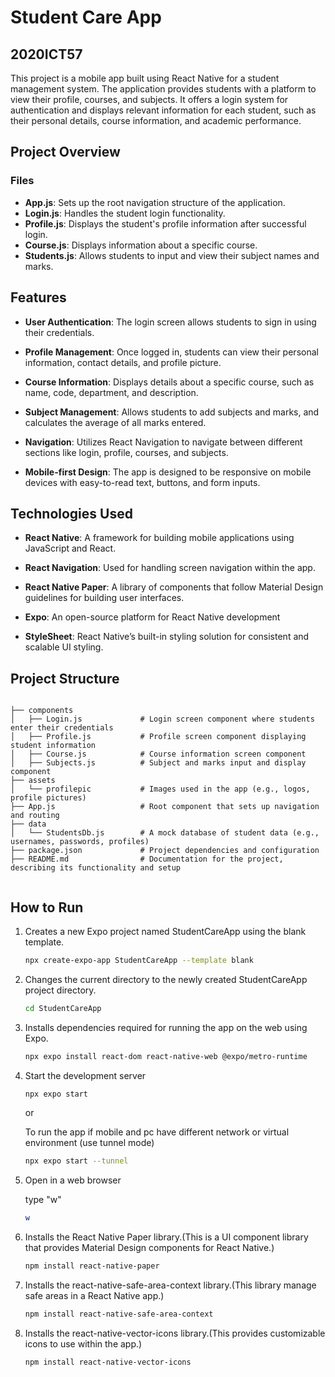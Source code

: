 # Student Care App


## 2020ICT57


This project is a mobile app built using React Native for a student management system. The application provides students with a platform to view their profile, courses, and subjects. It offers a login system for authentication and displays relevant information for each student, such as their personal details, course information, and academic performance. 


## Project Overview

### Files
- **App.js**: Sets up the root navigation structure of the application. 
- **Login.js**:  Handles the student login functionality.
- **Profile.js**: Displays the student's profile information after successful login.
- **Course.js**: Displays information about a specific course.
- **Students.js**: Allows students to input and view their subject names and marks.


## Features

- **User Authentication**: The login screen allows students to sign in using their credentials. 

- **Profile Management**: Once logged in, students can view their personal information, contact details, and profile picture.

- **Course Information**: Displays details about a specific course, such as name, code, department, and description.

- **Subject Management**: Allows students to add subjects and marks, and calculates the average of all marks entered.

- **Navigation**: Utilizes React Navigation to navigate between different sections like login, profile, courses, and subjects.

- **Mobile-first Design**: The app is designed to be responsive on mobile devices with easy-to-read text, buttons, and form inputs.



## Technologies Used

- **React Native**:  A framework for building mobile applications using JavaScript and React.

- **React Navigation**: Used for handling screen navigation within the app.

- **React Native Paper**:  A library of components that follow Material Design guidelines for building user interfaces.

- **Expo**: An open-source platform for React Native development

- **StyleSheet**: React Native’s built-in styling solution for consistent and scalable UI styling.



## Project Structure

```

├── components
│   ├── Login.js             # Login screen component where students enter their credentials
│   ├── Profile.js           # Profile screen component displaying student information
│   ├── Course.js            # Course information screen component
│   ├── Subjects.js          # Subject and marks input and display component
├── assets
│   └── profilepic           # Images used in the app (e.g., logos, profile pictures)
├── App.js                   # Root component that sets up navigation and routing
├── data
│   └── StudentsDb.js        # A mock database of student data (e.g., usernames, passwords, profiles)
├── package.json             # Project dependencies and configuration
├── README.md                # Documentation for the project, describing its functionality and setup


```

## How to Run

1. Creates a new Expo project named StudentCareApp using the blank template.
    ```bash
    npx create-expo-app StudentCareApp --template blank
    ```


2. Changes the current directory to the newly created StudentCareApp project directory.
   ```bash
   cd StudentCareApp
   ```


3. Installs dependencies required for running the app on the web using Expo.
    ```bash
    npx expo install react-dom react-native-web @expo/metro-runtime
    ```


4. Start the development server
   ```bash
   npx expo start
   ```
   or

   To run the app if mobile and pc have different network or virtual environment (use tunnel mode)

   ```bash
   npx expo start --tunnel
    ```


5.  Open in a web browser

    type "w"

     ```bash
    w
    ```


6. Installs the React Native Paper library.(This is a UI component library that provides Material Design components for React Native.)
    ```bash
    npm install react-native-paper
    ```


7. Installs the react-native-safe-area-context library.(This library manage safe areas in a React Native app.)
    ```bash
    npm install react-native-safe-area-context
    ```

    
8. Installs the react-native-vector-icons library.(This provides customizable icons to use within the app.)
    ```bash
    npm install react-native-vector-icons
    ```

  